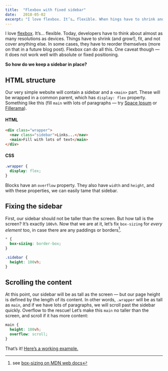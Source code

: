 ```yaml
---
title:  "Flexbox with fixed sidebar"
date:   2018-05-02
excerpt: "I love flexbox. It’s… flexible. When hings have to shrink and grow, fit on any screen sizes, itʼs the perfect solution — even when it involves fixed sidebars."
---
```


I love [flexbox](https://developer.mozilla.org/en-US/docs/Web/CSS/CSS_Flexible_Box_Layout/Basic_Concepts_of_Flexbox). It’s… flexible. Today, developers have to think about almost as many resolutions as devices. Things have to shrink (and grow!), fit, and not cover anything else. In some cases, they have to reorder themselves (more on that in a future blog post). Flexbox can do all this. One caveat though — it does not work well with absolute or fixed positioning.

**So how do we keep a sidebar in place?**

## HTML structure
Our very simple website will contain a sidebar and a `<main>` part. These will be wrapped in a common parent, which has `display: flex` property. Something like this (fill `main` with lots of paragraphs —  try [Space Ipsum](http://spaceipsum.com) or [Fillerama](http://fillerama.io)).

#### HTML
```html
<div class="wrapper">
  <nav class="sidebar">Links...</nav>
  <main>Fill with lots of text</main>
</div>
```

#### CSS
```css
.wrapper {
  display: flex;
}
```
Blocks have an `overflow` property. They also have `width` and `height`, and with these properties, we can easily tame that sidebar.

## Fixing the sidebar
First, our sidebar should not be taller than the screen. But how tall is the screen? It’s exactly `100vh`. Now that we are at it, let’s fix `box-sizing` for _every element_ too, in case there are any paddings or borders[^1].

```css
* {
  box-sizing: border-box;
}

.sidebar {
  height: 100vh;
}
```

## Scrolling the content
At this point, our sidebar will be as tall as the screen — but our page height is defined by the length of its content. In other words, `.wrapper` will be as tall as `main`, and if we have lots of paragraphs, we will scroll past the sidebar quickly.
Overflow to the rescue! Let’s make this `main` no taller than the screen, and scroll if it has more content:
```css
main {
  height: 100vh;
  overflow: scroll;
}
```

That’s it! [Here’s a working example.](https://jsfiddle.net/rgvpn1zr/1/)

[^1]: see [box-sizing on MDN web docs](https://developer.mozilla.org/en-US/docs/Web/CSS/box-sizing)

